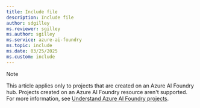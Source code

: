 ```yaml
---
title: Include file
description: Include file
author: sdgilley
ms.reviewer: sgilley
ms.author: sgilley
ms.service: azure-ai-foundry
ms.topic: include
ms.date: 03/25/2025
ms.custom: include
---
```


> [!NOTE]
> This article applies only to projects that are created on an Azure AI Foundry hub. Projects created on an Azure AI Foundry resource aren't supported. For more information, see [Understand Azure AI Foundry projects](../concepts/project-types.md).